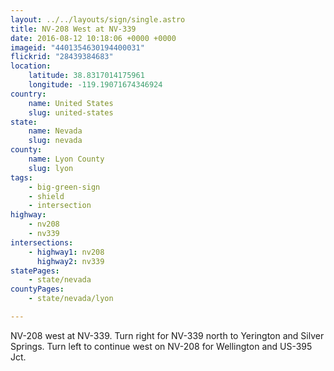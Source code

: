 ```yaml
---
layout: ../../layouts/sign/single.astro
title: NV-208 West at NV-339
date: 2016-08-12 10:18:06 +0000 +0000
imageid: "4401354630194400031"
flickrid: "28439384683"
location:
    latitude: 38.8317014175961
    longitude: -119.19071674346924
country:
    name: United States
    slug: united-states
state:
    name: Nevada
    slug: nevada
county:
    name: Lyon County
    slug: lyon
tags:
    - big-green-sign
    - shield
    - intersection
highway:
    - nv208
    - nv339
intersections:
    - highway1: nv208
      highway2: nv339
statePages:
    - state/nevada
countyPages:
    - state/nevada/lyon

---
```

NV-208 west at NV-339.  Turn right for NV-339 north to Yerington and Silver Springs.  Turn left to continue west on NV-208 for Wellington and US-395 Jct.